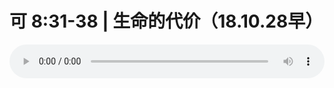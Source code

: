 # 可 8:31-38 | 生命的代价（18.10.28早）

<audio style="width: 100%;" preload="false" controls controlslist="nodownload"><source src="//cdn.wechat.edu.pl/audio/mp3/old/26639.mp3" type="audio/mpeg">Your browser does not support the audio element.</audio>


